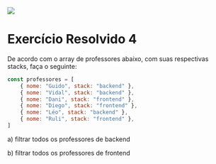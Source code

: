 ![](https://i.imgur.com/xG74tOh.png)

# Exercício Resolvido 4

De acordo com o array de professores abaixo, com suas respectivas stacks, faça o seguinte:

```javascript
const professores = [
    { nome: "Guido", stack: "backend" },
    { nome: "Vidal", stack: "backend" },
    { nome: "Dani", stack: "frontend" },
    { nome: "Diego", stack: "frontend" },
    { nome: "Léo", stack: "backend" },
    { nome: "Ruli", stack: "frontend" },
]
```

a) filtrar todos os professores de backend

b) filtrar todos os professores de frontend
